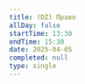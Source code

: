 ```yaml
---
title: (DZ) Право
allDay: false
startTime: 13:30
endTime: 15:30
date: 2025-04-05
completed: null
type: single
---
```

